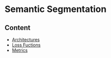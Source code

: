 # Semantic Segmentation

## Content

* [Architectures](Architectures.md)
* [Loss Fuctions](LossFunctions.md)
* [Metrics]()